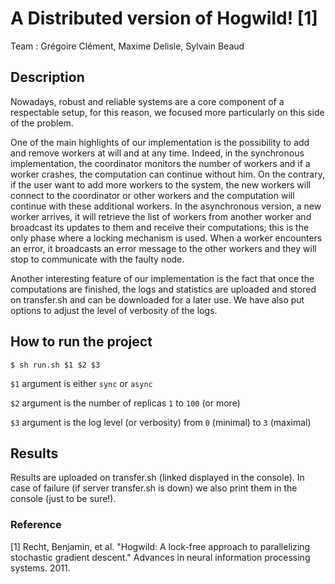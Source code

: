 # A Distributed version of Hogwild! [1]
Team : Grégoire Clément, Maxime Delisle, Sylvain Beaud

## Description
Nowadays, robust and reliable systems are a core component of a respectable setup, for this reason, we focused more particularly on this side of the problem. 

One of the main highlights of our implementation is the possibility to add and remove workers at will and at any time. Indeed, in the synchronous implementation, the coordinator monitors the number of workers and if a worker crashes, the computation can continue without him. On the contrary, if the user want to add more workers to the system, the new workers will connect to the coordinator or other workers and the computation will continue with these additional workers. In the asynchronous version, a new worker arrives, it will retrieve the list of workers from another worker and broadcast its updates to them and receive their computations; this is the only phase where a locking mechanism is used. When a worker encounters an error, it broadcasts an error message to the other workers and they will stop to communicate with the faulty node.

Another interesting feature of our implementation is the fact that once the computations are finished, the logs and statistics are uploaded and stored on transfer.sh and can be downloaded for a later use. We have also put options to adjust the level of verbosity of the logs.

## How to run the project
`$ sh run.sh $1 $2 $3`

`$1` argument is either `sync` or `async`

`$2` argument is the number of replicas `1` to `100` (or more)

`$3` argument is the log level (or verbosity) from `0` (minimal) to `3` (maximal)

## Results

Results are uploaded on transfer.sh (linked displayed in the console). In case of failure (if server transfer.sh is down) we also print them in the console (just to be sure!).

### Reference
[1] Recht, Benjamin, et al. "Hogwild: A lock-free approach to parallelizing stochastic gradient descent." Advances in neural information processing systems. 2011.

[dataset]: http://www.ai.mit.edu/projects/jmlr/papers/volume5/lewis04a/lyrl2004_rcv1v2_README.htm
